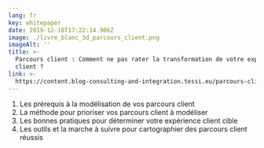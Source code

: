 ```yaml
---
lang: fr
key: whitepaper
date: 2019-12-18T17:22:14.906Z
image: ./livre_blanc_3d_parcours_client.png
imageAlt: ''
title: >-
  Parcours client : Comment ne pas rater la transformation de votre expérience
  client ?
link: >-
  https://content.blog-consulting-and-integration.tessi.eu/parcours-client-rater-ou-pas-transformation-experience-client
---
```


1. Les prérequis à la modélisation de vos parcours client
2. La méthode pour prioriser vos parcours client à modéliser
3. Les bonnes pratiques pour déterminer votre expérience client cible
4. Les outils et la marche à suivre pour cartographier des parcours client réussis
